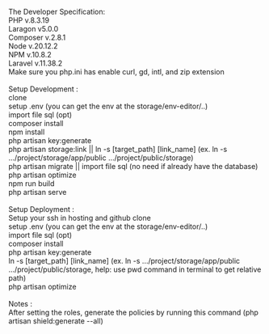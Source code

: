 The Developer Specification: <br />
PHP v.8.3.19 <br />
Laragon v5.0.0 <br />
Composer v.2.8.1 <br />
Node v.20.12.2 <br />
NPM v.10.8.2 <br />
Laravel v.11.38.2 <br />
Make sure you php.ini has enable curl, gd, intl, and zip extension <br />
<br />
Setup Development : <br />
clone <br />
setup .env (you can get the env at the storage/env-editor/..) <br />
import file sql (opt) <br />
composer install <br />
npm install <br />
php artisan key:generate <br />
php artisan storage:link || ln -s [target_path] [link_name] (ex. ln -s .../project/storage/app/public .../project/public/storage)<br />
php artisan migrate || import file sql (no need if already have the database) <br />
php artisan optimize <br />
npm run build <br />
php artisan serve <br />
<br />
Setup Deployment : <br />
Setup your ssh in hosting and github
clone <br />
setup .env (you can get the env at the storage/env-editor/..) <br />
import file sql (opt) <br />
composer install <br />
php artisan key:generate <br />
ln -s [target_path] [link_name] (ex. ln -s .../project/storage/app/public .../project/public/storage, help: use pwd command in terminal to get relative path)<br />
php artisan optimize <br />
<br />
Notes : <br />
After setting the roles, generate the policies by running this command (php artisan shield:generate --all)
